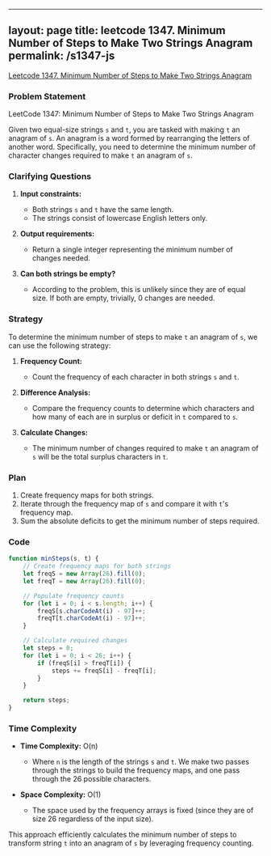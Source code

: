 
---
layout: page
title: leetcode 1347. Minimum Number of Steps to Make Two Strings Anagram
permalink: /s1347-js
---
[Leetcode 1347. Minimum Number of Steps to Make Two Strings Anagram](https://algoadvance.github.io/algoadvance/l1347)
### Problem Statement

LeetCode 1347: Minimum Number of Steps to Make Two Strings Anagram

Given two equal-size strings `s` and `t`, you are tasked with making `t` an anagram of `s`. An anagram is a word formed by rearranging the letters of another word. Specifically, you need to determine the minimum number of character changes required to make `t` an anagram of `s`.

### Clarifying Questions

1. **Input constraints:**
    - Both strings `s` and `t` have the same length.
    - The strings consist of lowercase English letters only.
    
2. **Output requirements:**
    - Return a single integer representing the minimum number of changes needed.

3. **Can both strings be empty?**
    - According to the problem, this is unlikely since they are of equal size. If both are empty, trivially, 0 changes are needed.

### Strategy

To determine the minimum number of steps to make `t` an anagram of `s`, we can use the following strategy:

1. **Frequency Count:**
    - Count the frequency of each character in both strings `s` and `t`.

2. **Difference Analysis:**
    - Compare the frequency counts to determine which characters and how many of each are in surplus or deficit in `t` compared to `s`.

3. **Calculate Changes:**
    - The minimum number of changes required to make `t` an anagram of `s` will be the total surplus characters in `t`.

### Plan

1. Create frequency maps for both strings.
2. Iterate through the frequency map of `s` and compare it with `t`'s frequency map.
3. Sum the absolute deficits to get the minimum number of steps required.

### Code

```javascript
function minSteps(s, t) {
    // Create frequency maps for both strings
    let freqS = new Array(26).fill(0);
    let freqT = new Array(26).fill(0);

    // Populate frequency counts
    for (let i = 0; i < s.length; i++) {
        freqS[s.charCodeAt(i) - 97]++;
        freqT[t.charCodeAt(i) - 97]++;
    }

    // Calculate required changes
    let steps = 0;
    for (let i = 0; i < 26; i++) {
        if (freqS[i] > freqT[i]) {
            steps += freqS[i] - freqT[i];
        }
    }

    return steps;
}
```

### Time Complexity

- **Time Complexity:** O(n)
    - Where `n` is the length of the strings `s` and `t`. We make two passes through the strings to build the frequency maps, and one pass through the 26 possible characters.
    
- **Space Complexity:** O(1)
    - The space used by the frequency arrays is fixed (since they are of size 26 regardless of the input size).

This approach efficiently calculates the minimum number of steps to transform string `t` into an anagram of `s` by leveraging frequency counting.